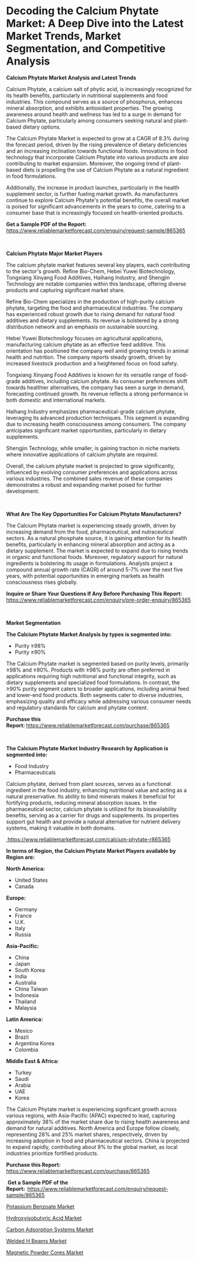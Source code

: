 <p><h1>Decoding the Calcium Phytate Market: A Deep Dive into the Latest Market Trends, Market Segmentation, and Competitive Analysis</h1></p><p><strong>Calcium Phytate Market Analysis and Latest Trends</strong></p>
<p><p>Calcium Phytate, a calcium salt of phytic acid, is increasingly recognized for its health benefits, particularly in nutritional supplements and food industries. This compound serves as a source of phosphorus, enhances mineral absorption, and exhibits antioxidant properties. The growing awareness around health and wellness has led to a surge in demand for Calcium Phytate, particularly among consumers seeking natural and plant-based dietary options. </p><p>The Calcium Phytate Market is expected to grow at a CAGR of 8.3% during the forecast period, driven by the rising prevalence of dietary deficiencies and an increasing inclination towards functional foods. Innovations in food technology that incorporate Calcium Phytate into various products are also contributing to market expansion. Moreover, the ongoing trend of plant-based diets is propelling the use of Calcium Phytate as a natural ingredient in food formulations.</p><p>Additionally, the increase in product launches, particularly in the health supplement sector, is further fueling market growth. As manufacturers continue to explore Calcium Phytate's potential benefits, the overall market is poised for significant advancements in the years to come, catering to a consumer base that is increasingly focused on health-oriented products.</p></p>
<p><strong>Get a Sample PDF of the Report:&nbsp;</strong> <a href="https://www.reliablemarketforecast.com/enquiry/request-sample/865365?utm_campaign=1888&utm_medium=2&utm_source=Github&utm_content=ia&utm_term=02042025&utm_id=calcium-phytate">https://www.reliablemarketforecast.com/enquiry/request-sample/865365</a></p>
<p>&nbsp;</p>
<p><strong>Calcium Phytate Major Market Players</strong></p>
<p><p>The calcium phytate market features several key players, each contributing to the sector's growth. Refine Bio-Chem, Hebei Yuwei Biotechnology, Tongxiang Xinyang Food Additives, Haihang Industry, and Shengjin Technology are notable companies within this landscape, offering diverse products and capturing significant market share.</p><p>Refine Bio-Chem specializes in the production of high-purity calcium phytate, targeting the food and pharmaceutical industries. The company has experienced robust growth due to rising demand for natural food additives and dietary supplements. Its revenue is bolstered by a strong distribution network and an emphasis on sustainable sourcing.</p><p>Hebei Yuwei Biotechnology focuses on agricultural applications, manufacturing calcium phytate as an effective feed additive. This orientation has positioned the company well amid growing trends in animal health and nutrition. The company reports steady growth, driven by increased livestock production and a heightened focus on food safety.</p><p>Tongxiang Xinyang Food Additives is known for its versatile range of food-grade additives, including calcium phytate. As consumer preferences shift towards healthier alternatives, the company has seen a surge in demand, forecasting continued growth. Its revenue reflects a strong performance in both domestic and international markets.</p><p>Haihang Industry emphasizes pharmaceutical-grade calcium phytate, leveraging its advanced production techniques. This segment is expanding due to increasing health consciousness among consumers. The company anticipates significant market opportunities, particularly in dietary supplements.</p><p>Shengjin Technology, while smaller, is gaining traction in niche markets where innovative applications of calcium phytate are required. </p><p>Overall, the calcium phytate market is projected to grow significantly, influenced by evolving consumer preferences and applications across various industries. The combined sales revenue of these companies demonstrates a robust and expanding market poised for further development.</p></p>
<p>&nbsp;</p>
<p><strong>What Are The Key Opportunities For Calcium Phytate Manufacturers?</strong></p>
<p><p>The Calcium Phytate market is experiencing steady growth, driven by increasing demand from the food, pharmaceutical, and nutraceutical sectors. As a natural phosphate source, it is gaining attention for its health benefits, particularly in enhancing mineral absorption and acting as a dietary supplement. The market is expected to expand due to rising trends in organic and functional foods. Moreover, regulatory support for natural ingredients is bolstering its usage in formulations. Analysts project a compound annual growth rate (CAGR) of around 5-7% over the next five years, with potential opportunities in emerging markets as health consciousness rises globally.</p></p>
<p><strong>Inquire or Share Your Questions If Any Before Purchasing This Report:</strong> <a href="https://www.reliablemarketforecast.com/enquiry/pre-order-enquiry/865365?utm_campaign=1888&utm_medium=2&utm_source=Github&utm_content=ia&utm_term=02042025&utm_id=calcium-phytate">https://www.reliablemarketforecast.com/enquiry/pre-order-enquiry/865365</a></p>
<p>&nbsp;</p>
<p><strong>Market Segmentation</strong></p>
<p><strong>The Calcium Phytate Market Analysis by types is segmented into:</strong></p>
<p><ul><li>Purity ≥98%</li><li>Purity ≥90%</li></ul></p>
<p><p>The Calcium Phytate market is segmented based on purity levels, primarily ≥98% and ≥90%. Products with ≥98% purity are often preferred in applications requiring high nutritional and functional integrity, such as dietary supplements and specialized food formulations. In contrast, the ≥90% purity segment caters to broader applications, including animal feed and lower-end food products. Both segments cater to diverse industries, emphasizing quality and efficacy while addressing various consumer needs and regulatory standards for calcium and phytate content.</p></p>
<p><strong>Purchase this Report:&nbsp;</strong><a href="https://www.reliablemarketforecast.com/purchase/865365?utm_campaign=1888&utm_medium=2&utm_source=Github&utm_content=ia&utm_term=02042025&utm_id=calcium-phytate">https://www.reliablemarketforecast.com/purchase/865365</a></p>
<p>&nbsp;</p>
<p><strong>The Calcium Phytate Market Industry Research by Application is segmented into:</strong></p>
<p><ul><li>Food Industry</li><li>Pharmaceuticals</li></ul></p>
<p><p>Calcium phytate, derived from plant sources, serves as a functional ingredient in the food industry, enhancing nutritional value and acting as a natural preservative. Its ability to bind minerals makes it beneficial for fortifying products, reducing mineral absorption issues. In the pharmaceutical sector, calcium phytate is utilized for its bioavailability benefits, serving as a carrier for drugs and supplements. Its properties support gut health and provide a natural alternative for nutrient delivery systems, making it valuable in both domains.</p></p>
<p><a href="https://www.reliablemarketforecast.com/calcium-phytate-r865365?utm_campaign=1888&utm_medium=2&utm_source=Github&utm_content=ia&utm_term=02042025&utm_id=calcium-phytate">&nbsp;https://www.reliablemarketforecast.com/calcium-phytate-r865365</a></p>
<p><strong>In terms of Region, the Calcium Phytate Market Players available by Region are:</strong></p>
<p>
    <p> <strong> North America: </strong>
        <ul>
            <li>United States</li>
            <li>Canada</li>
        </ul>
        </p> 
    <p> <strong> Europe: </strong>
        <ul>
            <li>Germany</li>
            <li>France</li>
            <li>U.K.</li>
            <li>Italy</li>
            <li>Russia</li>
        </ul>
        </p> 
    <p> <strong> Asia-Pacific: </strong>
        <ul>
            <li>China</li>
            <li>Japan</li>
            <li>South Korea</li>
            <li>India</li>
            <li>Australia</li>
            <li>China Taiwan</li>
            <li>Indonesia</li>
            <li>Thailand</li>
            <li>Malaysia</li>
        </ul>
        </p> 
    <p> <strong> Latin America: </strong>
        <ul>
            <li>Mexico</li>
            <li>Brazil</li>
            <li>Argentina Korea</li>
            <li>Colombia</li>
        </ul>
        </p> 
    <p> <strong> Middle East & Africa: </strong>
        <ul>
            <li>Turkey</li>
            <li>Saudi</li>
            <li>Arabia</li>
            <li>UAE</li>
            <li>Korea</li>
        </ul>
    </p>
    </p>
<p><p>The Calcium Phytate market is experiencing significant growth across various regions, with Asia-Pacific (APAC) expected to lead, capturing approximately 38% of the market share due to rising health awareness and demand for natural additives. North America and Europe follow closely, representing 28% and 25% market shares, respectively, driven by increasing adoption in food and pharmaceutical sectors. China is projected to expand rapidly, contributing about 9% to the global market, as local industries prioritize fortified products.</p></p>
<p><strong>Purchase this Report: </strong><a href="https://www.reliablemarketforecast.com/purchase/865365?utm_campaign=1888&utm_medium=2&utm_source=Github&utm_content=ia&utm_term=02042025&utm_id=calcium-phytate">https://www.reliablemarketforecast.com/purchase/865365</a></p>
<p>&nbsp;<strong>Get a Sample PDF of the Report:&nbsp;&nbsp;</strong><a href="https://www.reliablemarketforecast.com/enquiry/request-sample/865365?utm_campaign=1888&utm_medium=2&utm_source=Github&utm_content=ia&utm_term=02042025&utm_id=calcium-phytate">https://www.reliablemarketforecast.com/enquiry/request-sample/865365</a></p>
<p><strong></strong></p>
<p><p><a href="https://github.com/abararybar2x/Market-Research-Report-List-1/blob/main/potassium-benzoate-market.md?utm_campaign=1888&utm_medium=2&utm_source=Github&utm_content=ia&utm_term=02042025&utm_id=calcium-phytate">Potassium Benzoate Market</a></p><p><a href="https://github.com/estaykaleslo/Market-Research-Report-List-1/blob/main/hydroxyisobutyric-acid-market.md?utm_campaign=1888&utm_medium=2&utm_source=Github&utm_content=ia&utm_term=02042025&utm_id=calcium-phytate">Hydroxyisobutyric Acid Market</a></p><p><a href="https://github.com/tandyorandby/Market-Research-Report-List-1/blob/main/carbon-adsorption-systems-market.md?utm_campaign=1888&utm_medium=2&utm_source=Github&utm_content=ia&utm_term=02042025&utm_id=calcium-phytate">Carbon Adsorption Systems Market</a></p><p><a href="https://github.com/parthplagaf6/Market-Research-Report-List-1/blob/main/welded-h-beams-market.md?utm_campaign=1888&utm_medium=2&utm_source=Github&utm_content=ia&utm_term=02042025&utm_id=calcium-phytate">Welded H Beams Market</a></p><p><a href="https://github.com/janskudiony/Market-Research-Report-List-1/blob/main/magnetic-powder-cores-market.md?utm_campaign=1888&utm_medium=2&utm_source=Github&utm_content=ia&utm_term=02042025&utm_id=calcium-phytate">Magnetic Powder Cores Market</a></p></p>